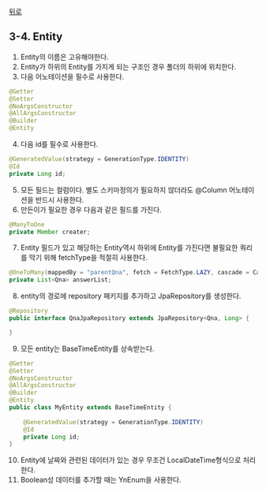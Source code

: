 [뒤로](3-Spring개발가이드.md)
## 3-4. Entity

1. Entity의 이름은 고유해야한다.
2. Entity가 하위의 Entity를 가지게 되는 구조인 경우 폴더의 하위에 위치한다.
3. 다음 어노테이션을 필수로 사용한다.
```java
@Getter
@Setter
@NoArgsConstructor
@AllArgsConstructor
@Builder
@Entity
```
4. 다음 id를 필수로 사용한다.
```java
@GeneratedValue(strategy = GenerationType.IDENTITY)
@Id
private Long id;
```
5. 모든 필드는 컬럼이다. 별도 스키마정의가 필요하지 않더라도 @Column 어노테이션을 반드시 사용한다.
6. 만든이가 필요한 경우 다음과 같은 필드를 가진다.
```java
@ManyToOne
private Member creater;
```
7. Entity 필드가 있고 해당하는 Entity역시 하위에 Entity를 가진다면 불필요한 쿼리를 막기 위해 fetchType을 적절히 사용한다.
```java
@OneToMany(mappedBy = "parentQna", fetch = FetchType.LAZY, cascade = CascadeType.ALL, orphanRemoval = true)
private List<Qna> answerList;
```
8. entity의 경로에 repository 패키지를 추가하고 JpaRepository를 생성한다.
```java
@Repository
public interface QnaJpaRepository extends JpaRepository<Qna, Long> {

}
```
9. 모든 entity는 BaseTimeEntity를 상속받는다.
```java
@Getter
@Setter
@NoArgsConstructor
@AllArgsConstructor
@Builder
@Entity
public class MyEntity extends BaseTimeEntity {
    
    @GeneratedValue(strategy = GenerationType.IDENTITY)
    @Id
    private Long id;
}
```
10. Entity에 날짜와 관련된 데이터가 있는 경우 무조건 LocalDateTime형식으로 처리한다.
11. Boolean성 데이터를 추가할 때는 YnEnum을 사용한다.